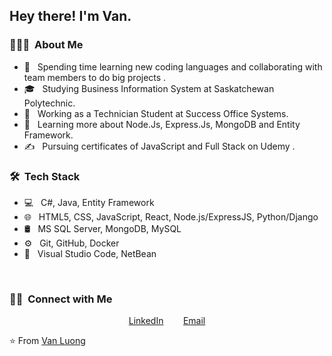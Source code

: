 
<h2> Hey there! I'm Van.</h2>

<h3> 👨🏻‍💻 &nbsp;About Me </h3>

- 🤔 &nbsp; Spending time learning new coding languages and collaborating with team members to do big projects .
- 🎓 &nbsp; Studying Business Information System at Saskatchewan Polytechnic.
- 💼 &nbsp; Working as a Technician Student at Success Office Systems.
- 🌱 &nbsp; Learning more about Node.Js, Express.Js, MongoDB and Entity Framework.
- ✍️ &nbsp; Pursuing certificates of JavaScript and Full Stack on Udemy .

<h3> 🛠 &nbsp;Tech Stack</h3>

- 💻 &nbsp;
  C#,
  Java,
  Entity Framework
- 🌐 &nbsp;
  HTML5,
  CSS,
  JavaScript,
  React, Node.js/ExpressJS, Python/Django
- 🛢 &nbsp;
  MS SQL Server, MongoDB, MySQL
- ⚙️ &nbsp;
  Git,
  GitHub, Docker
- 🔧 &nbsp;
  Visual Studio Code,
  NetBean
<br/>

<h3> 🤝🏻 &nbsp;Connect with Me </h3>

<p align="center">
<a href="https://www.linkedin.com/in/thithanhvanluong/">LinkedIn</a>&nbsp &nbsp &nbsp &nbsp
<a href="mailto:luongthi3840@saskpolytech.ca">Email</a>
</p>

⭐️ From [Van Luong](https://github.com/thithanhvanluong)
